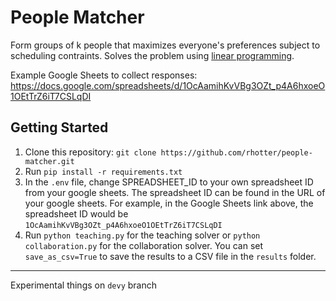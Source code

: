 # People Matcher
Form groups of k people that maximizes everyone's preferences subject to scheduling contraints. Solves the problem using [linear programming](https://en.wikipedia.org/wiki/Linear_programming).

Example Google Sheets to collect responses: https://docs.google.com/spreadsheets/d/1OcAamihKvVBg3OZt_p4A6hxoeO1OEtTrZ6iT7CSLqDI

## Getting Started
1. Clone this repository: `git clone https://github.com/rhotter/people-matcher.git`
2. Run `pip install -r requirements.txt`
3. In the `.env` file, change SPREADSHEET_ID to your own spreadsheet ID from your google sheets. The spreadsheet ID can be found in the URL of your google sheets. For example, in the Google Sheets link above, the spreadsheet ID would be `1OcAamihKvVBg3OZt_p4A6hxoeO1OEtTrZ6iT7CSLqDI`
4. Run `python teaching.py` for the teaching solver or `python collaboration.py` for the collaboration solver. You can set `save_as_csv=True` to save the results to a CSV file in the `results` folder.

------

Experimental things on `devy` branch
